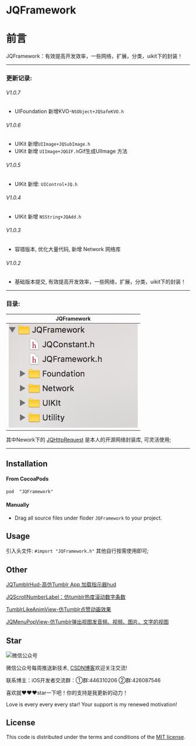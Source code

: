 # JQFramework
前言
===
JQFramework：有效提高开发效率，一些网络，扩展，分类，uikit下的封装！ 

---

### 更新记录:
###### V1.0.7
- UIFoundation 新增KVO-`NSObject+JQSafeKVO.h`

###### V1.0.6
- UIKit 新增`UIImage+JQSubImage.h` 
- UIKit 新增 `UIImage+JQGIF.h`Gif生成UIImage 方法

###### V1.0.5
- UIKit 新增: `UIControl+JQ.h`

###### V1.0.4
- UIKit 新增 `NSString+JQAdd.h`

###### V1.0.3
- 容错版本, 优化大量代码, 新增 Network 网络库

###### V1.0.2
- 基础版本提交, 有效提高开发效率，一些网络，扩展，分类，uikit下的封装！

---

### 目录:
| JQFramework |
| ----------- |
|     ![](https://github.com/xiaohange/JQFramework/blob/master/1.0.2.png?raw=true)        |
   


其中Nework下的 [JQHttpRequest](https://github.com/xiaohange/JQHttpRequest) 是本人的开源网络封装库, 可灵活使用;

---

## Installation

#### From CocoaPods

```
pod  "JQFramework"
```

#### Manually 
- Drag all source files under floder `JQFramework` to your project.

## Usage

引入头文件: `#import "JQFramework.h"` 其他自行按需使用即可;

## Other
[JQTumblrHud-高仿Tumblr App 加载指示器hud](https://github.com/xiaohange/JQTumblrHud)

[JQScrollNumberLabel：仿tumblr热度滚动数字条数](https://github.com/xiaohange/JQScrollNumberLabel)

[TumblrLikeAnimView-仿Tumblr点赞动画效果](https://github.com/xiaohange/TumblrLikeAnimView)

[JQMenuPopView-仿Tumblr弹出视图发音频、视频、图片、文字的视图](https://github.com/xiaohange/JQMenuPopView)

## Star

![微信公众号](http://blog26.com/images/wechatscan.gif)

微信公众号每周推送新技术, [CSDN博客](http://blog.csdn.net/qq_31810357)欢迎关注交流!
 
联系博主：iOS开发者交流群：①群:446310206 ②群:426087546

喜欢就❤️❤️❤️star一下吧！你的支持是我更新的动力！

Love is every every every star! Your support is my renewed motivation!


## License

This code is distributed under the terms and conditions of the [MIT license](LICENSE).